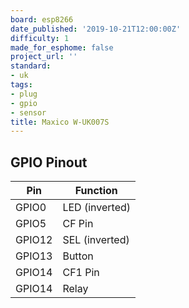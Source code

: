 ```yaml
---
board: esp8266
date_published: '2019-10-21T12:00:00Z'
difficulty: 1
made_for_esphome: false
project_url: ''
standard:
- uk
tags:
- plug
- gpio
- sensor
title: Maxico W-UK007S
---
```


## GPIO Pinout

| Pin    | Function       |
| ------ | -------------- |
| GPIO0  | LED (inverted) |
| GPIO5  | CF Pin         |
| GPIO12 | SEL (inverted) |
| GPIO13 | Button         |
| GPIO14 | CF1 Pin        |
| GPIO14 | Relay          |